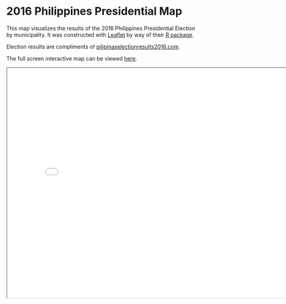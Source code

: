 # 2016 Philippines Presidential Map

This map visualizes the results of the 2016 Philippines Presidential Election by municipality. It was constructed with [Leaflet](https://rstudio.github.io/leaflet/) by way of their [R package](https://cran.r-project.org/web/packages/leaflet/leaflet.pdf).

Election results are compliments of [pilipinaselectionresults2016.com](pilipinaselectionresults2016.com).

The full screen interactive map can be viewed [here](http://pages.ucsd.edu/~mwdavids/projects/Phils_Pres.html).

<iframe src="Phils_Pres.html" width="800" height="600">
If you cannot see the map here, <A HREF="http://pages.ucsd.edu/~mwdavids/projects/Phils_Pres.html">click</A> here.
</iframe>
